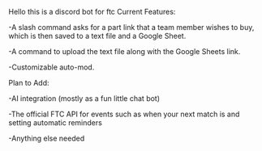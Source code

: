 Hello this is a discord bot for ftc
Current Features:

-A slash command asks for a part link that a team member wishes to buy, which is then saved to a text file and a Google Sheet.

-A command to upload the text file along with the Google Sheets link.

-Customizable auto-mod.

Plan to Add:

-AI integration (mostly as a fun little chat bot)

-The official FTC API for events such as when your next match is and setting automatic reminders

-Anything else needed

